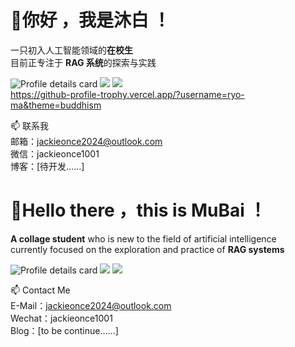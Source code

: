 # 👋你好 ，我是沐白 ！

一只初入人工智能领域的**在校生**  
目前正专注于 **RAG 系统**的探索与实践

![Profile details card](http://github-profile-summary-cards.vercel.app/api/cards/profile-details?username=DuanMuMuBai&theme=blueberry)
![](http://github-profile-summary-cards.vercel.app/api/cards/stats?username=DuanMuMuBai&theme=blueberry)
![](http://github-profile-summary-cards.vercel.app/api/cards/most-commit-language?username=DuanMuMuBai&theme=blueberry)  
https://github-profile-trophy.vercel.app/?username=ryo-ma&theme=buddhism

📫 联系我  
邮箱：jackieonce2024@outlook.com  
微信：jackieonce1001  
博客：[待开发……]

# 👋Hello there ，this is MuBai ！

**A collage student** who is new to the field of artificial intelligence  
currently focused on the exploration and practice of **RAG systems**

![Profile details card](http://github-profile-summary-cards.vercel.app/api/cards/profile-details?username=DuanMuMuBai&theme=blueberry)
![](http://github-profile-summary-cards.vercel.app/api/cards/stats?username=DuanMuMuBai&theme=blueberry)
![](http://github-profile-summary-cards.vercel.app/api/cards/most-commit-language?username=DuanMuMuBai&theme=blueberry)

📫 Contact Me  
E-Mail：jackieonce2024@outlook.com  
Wechat：jackieonce1001  
Blog：[to be continue……]
